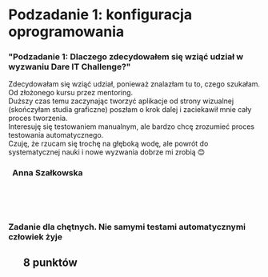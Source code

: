 #  Podzadanie 1: konfiguracja oprogramowania

### "Podzadanie 1: Dlaczego zdecydowałem się wziąć udział w wyzwaniu Dare IT Challenge?"

Zdecydowałam się wziąć udział, ponieważ znalazłam tu to, czego szukałam. Od złożonego kursu przez mentoring.  
Duższy czas temu zaczynając tworzyć aplikacje od strony wizualnej (skończyłam studia graficzne) poszłam o krok dalej i zaciekawił mnie cały proces tworzenia.   
Interesuję się testowaniem manualnym, ale bardzo chcę zrozumieć proces testowania automatycznego.   
Czuję, że rzucam się trochę na głęboką wodę, ale powrót do systematycznej nauki i nowe wyzwania dobrze mi zrobią 😊 

### &nbsp; Anna Szałkowska 


&nbsp;

&nbsp;

### Zadanie dla chętnych. Nie samymi testami automatycznymi człowiek żyje
## &nbsp; &nbsp; &nbsp; 8 punktów 